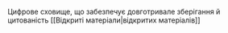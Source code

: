Цифрове сховище, що забезпечує довготривале зберігання й цитованість [[Відкриті матеріали|відкритих матеріалів]]

